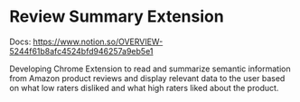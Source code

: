 # Review Summary Extension

Docs: https://www.notion.so/OVERVIEW-5244f61b8afc4524bfd946257a9eb5e1

Developing Chrome Extension to read and summarize semantic information from Amazon product reviews and display relevant data to the user based on what low raters disliked and what high raters liked about the product.

